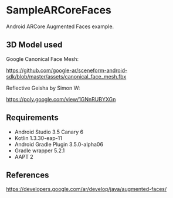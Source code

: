 # SampleARCoreFaces
Android ARCore Augmented Faces example.

## 3D Model used

Google Canonical Face Mesh:

https://github.com/google-ar/sceneform-android-sdk/blob/master/assets/canonical_face_mesh.fbx

Reflective Geisha by Simon W:

https://poly.google.com/view/1GNnRUBYXGn

## Requirements
* Android Studio 3.5 Canary 6
* Kotlin 1.3.30-eap-11
* Android Gradle Plugin 3.5.0-alpha06
* Gradle wrapper 5.2.1
* AAPT 2

## References
https://developers.google.com/ar/develop/java/augmented-faces/